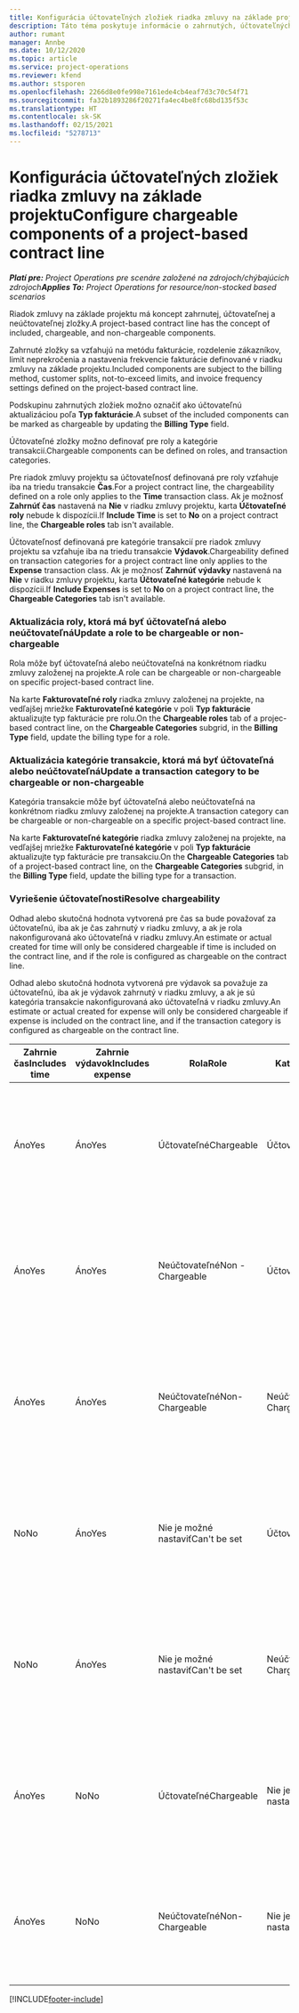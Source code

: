 ```yaml
---
title: Konfigurácia účtovateľných zložiek riadka zmluvy na základe projektu
description: Táto téma poskytuje informácie o zahrnutých, účtovateľných a neúčtovateľných zložkách v riadkoch zmluvy.
author: rumant
manager: Annbe
ms.date: 10/12/2020
ms.topic: article
ms.service: project-operations
ms.reviewer: kfend
ms.author: stsporen
ms.openlocfilehash: 2266d8e0fe998e7161ede4cb4eaf7d3c70c54f71
ms.sourcegitcommit: fa32b1893286f20271fa4ec4be8fc68bd135f53c
ms.translationtype: HT
ms.contentlocale: sk-SK
ms.lasthandoff: 02/15/2021
ms.locfileid: "5278713"
---
```

# <a name="configure-chargeable-components-of-a-project-based-contract-line"></a><span data-ttu-id="56771-103">Konfigurácia účtovateľných zložiek riadka zmluvy na základe projektu</span><span class="sxs-lookup"><span data-stu-id="56771-103">Configure chargeable components of a project-based contract line</span></span>

<span data-ttu-id="56771-104">_**Platí pre:** Project Operations pre scenáre založené na zdrojoch/chýbajúcich zdrojoch_</span><span class="sxs-lookup"><span data-stu-id="56771-104">_**Applies To:** Project Operations for resource/non-stocked based scenarios_</span></span>

<span data-ttu-id="56771-105">Riadok zmluvy na základe projektu má koncept zahrnutej, účtovateľnej a neúčtovateľnej zložky.</span><span class="sxs-lookup"><span data-stu-id="56771-105">A project-based contract line has the concept of included, chargeable, and non-chargeable components.</span></span>

<span data-ttu-id="56771-106">Zahrnuté zložky sa vzťahujú na metódu fakturácie, rozdelenie zákazníkov, limit neprekročenia a nastavenia frekvencie fakturácie definované v riadku zmluvy na základe projektu.</span><span class="sxs-lookup"><span data-stu-id="56771-106">Included components are subject to the billing method, customer splits, not-to-exceed limits, and invoice frequency settings defined on the project-based contract line.</span></span>

<span data-ttu-id="56771-107">Podskupinu zahrnutých zložiek možno označiť ako účtovateľnú aktualizáciou poľa **Typ fakturácie**.</span><span class="sxs-lookup"><span data-stu-id="56771-107">A subset of the included components can be marked as chargeable by updating the **Billing Type** field.</span></span>

<span data-ttu-id="56771-108">Účtovateľné zložky možno definovať pre roly a kategórie transakcií.</span><span class="sxs-lookup"><span data-stu-id="56771-108">Chargeable components can be defined on roles, and transaction categories.</span></span>

<span data-ttu-id="56771-109">Pre riadok zmluvy projektu sa účtovateľnosť definovaná pre roly vzťahuje iba na triedu transakcie **Čas**.</span><span class="sxs-lookup"><span data-stu-id="56771-109">For a project contract line, the chargeability defined on a role only applies to the **Time** transaction class.</span></span> <span data-ttu-id="56771-110">Ak je možnosť **Zahrnúť čas** nastavená na **Nie** v riadku zmluvy projektu, karta **Účtovateľné roly** nebude k dispozícii.</span><span class="sxs-lookup"><span data-stu-id="56771-110">If **Include Time** is set to **No** on a project contract line, the **Chargeable roles** tab isn't available.</span></span>

<span data-ttu-id="56771-111">Účtovateľnosť definovaná pre kategórie transakcií pre riadok zmluvy projektu sa vzťahuje iba na triedu transakcie **Výdavok**.</span><span class="sxs-lookup"><span data-stu-id="56771-111">Chargeability defined on transaction categories for a project contract line only applies to the **Expense** transaction class.</span></span> <span data-ttu-id="56771-112">Ak je možnosť **Zahrnúť výdavky** nastavená na **Nie** v riadku zmluvy projektu, karta **Účtovateľné kategórie** nebude k dispozícii.</span><span class="sxs-lookup"><span data-stu-id="56771-112">If **Include Expenses** is set to **No** on a project contract line, the **Chargeable Categories** tab isn't available.</span></span>

### <a name="update-a-role-to-be-chargeable-or-non-chargeable"></a><span data-ttu-id="56771-113">Aktualizácia roly, ktorá má byť účtovateľná alebo neúčtovateľná</span><span class="sxs-lookup"><span data-stu-id="56771-113">Update a role to be chargeable or non-chargeable</span></span>

<span data-ttu-id="56771-114">Rola môže byť účtovateľná alebo neúčtovateľná na konkrétnom riadku zmluvy založenej na projekte.</span><span class="sxs-lookup"><span data-stu-id="56771-114">A role can be chargeable or non-chargeable on specific project-based contract line.</span></span>

<span data-ttu-id="56771-115">Na karte **Fakturovateľné roly** riadka zmluvy založenej na projekte, na vedľajšej mriežke **Fakturovateľné kategórie** v poli **Typ fakturácie** aktualizujte typ fakturácie pre rolu.</span><span class="sxs-lookup"><span data-stu-id="56771-115">On the **Chargeable roles** tab of a projec-based contract line, on the **Chargeable Categories** subgrid, in the **Billing Type** field, update the billing type for a role.</span></span>

### <a name="update-a-transaction-category-to-be-chargeable-or-non-chargeable"></a><span data-ttu-id="56771-116">Aktualizácia kategórie transakcie, ktorá má byť účtovateľná alebo neúčtovateľná</span><span class="sxs-lookup"><span data-stu-id="56771-116">Update a transaction category to be chargeable or non-chargeable</span></span>

<span data-ttu-id="56771-117">Kategória transakcie môže byť účtovateľná alebo neúčtovateľná na konkrétnom riadku zmluvy založenej na projekte.</span><span class="sxs-lookup"><span data-stu-id="56771-117">A transaction category can be chargeable or non-chargeable on a specific project-based contract line.</span></span>

<span data-ttu-id="56771-118">Na karte **Fakturovateľné kategórie** riadka zmluvy založenej na projekte, na vedľajšej mriežke **Fakturovateľné kategórie** v poli **Typ fakturácie** aktualizujte typ fakturácie pre transakciu.</span><span class="sxs-lookup"><span data-stu-id="56771-118">On the **Chargeable Categories** tab of a project-based contract line, on the **Chargeable Categories** subgrid, in the **Billing Type** field, update the billing type for a transaction.</span></span>

### <a name="resolve-chargeability"></a><span data-ttu-id="56771-119">Vyriešenie účtovateľnosti</span><span class="sxs-lookup"><span data-stu-id="56771-119">Resolve chargeability</span></span>

<span data-ttu-id="56771-120">Odhad alebo skutočná hodnota vytvorená pre čas sa bude považovať za účtovateľnú, iba ak je čas zahrnutý v riadku zmluvy, a ak je rola nakonfigurovaná ako účtovateľná v riadku zmluvy.</span><span class="sxs-lookup"><span data-stu-id="56771-120">An estimate or actual created for time will only be considered chargeable if time is included on the contract line, and if the role is configured as chargeable on the contract line.</span></span>

<span data-ttu-id="56771-121">Odhad alebo skutočná hodnota vytvorená pre výdavok sa považuje za účtovateľnú, iba ak je výdavok zahrnutý v riadku zmluvy, a ak je sú kategória transakcie nakonfigurovaná ako účtovateľná v riadku zmluvy.</span><span class="sxs-lookup"><span data-stu-id="56771-121">An estimate or actual created for expense will only be considered chargeable if expense is included on the contract line, and if the transaction category is configured as chargeable on the contract line.</span></span>

| <span data-ttu-id="56771-122">Zahrnie čas</span><span class="sxs-lookup"><span data-stu-id="56771-122">Includes time</span></span> | <span data-ttu-id="56771-123">Zahrnie výdavok</span><span class="sxs-lookup"><span data-stu-id="56771-123">Includes expense</span></span> | <span data-ttu-id="56771-124">Rola</span><span class="sxs-lookup"><span data-stu-id="56771-124">Role</span></span> | <span data-ttu-id="56771-125">Kategória</span><span class="sxs-lookup"><span data-stu-id="56771-125">Category</span></span> | <span data-ttu-id="56771-126">Úloha</span><span class="sxs-lookup"><span data-stu-id="56771-126">Task</span></span> |
| --- | --- | --- | --- | --- |
| <span data-ttu-id="56771-127">Áno</span><span class="sxs-lookup"><span data-stu-id="56771-127">Yes</span></span> | <span data-ttu-id="56771-128">Áno</span><span class="sxs-lookup"><span data-stu-id="56771-128">Yes</span></span> | <span data-ttu-id="56771-129">Účtovateľné</span><span class="sxs-lookup"><span data-stu-id="56771-129">Chargeable</span></span> | <span data-ttu-id="56771-130">Účtovateľné</span><span class="sxs-lookup"><span data-stu-id="56771-130">Chargeable</span></span> | <span data-ttu-id="56771-131">Fakturácia skutočnej hodnoty času: Účtovateľné</span><span class="sxs-lookup"><span data-stu-id="56771-131">Billing on a time actual: Chargeable</span></span> </br><span data-ttu-id="56771-132">Typ fakturácie skutočnej hodnoty výdavku: Účtovateľné</span><span class="sxs-lookup"><span data-stu-id="56771-132">Billing type on an expense actual: Chargeable</span></span> |
| <span data-ttu-id="56771-133">Áno</span><span class="sxs-lookup"><span data-stu-id="56771-133">Yes</span></span> | <span data-ttu-id="56771-134">Áno</span><span class="sxs-lookup"><span data-stu-id="56771-134">Yes</span></span> | <span data-ttu-id="56771-135">Neúčtovateľné</span><span class="sxs-lookup"><span data-stu-id="56771-135">Non - Chargeable</span></span> | <span data-ttu-id="56771-136">Účtovateľné</span><span class="sxs-lookup"><span data-stu-id="56771-136">Chargeable</span></span> | <span data-ttu-id="56771-137">Fakturácia skutočnej hodnoty času: Neúčtovateľné</span><span class="sxs-lookup"><span data-stu-id="56771-137">Billing on a time actual: Non-Chargeable</span></span> </br><span data-ttu-id="56771-138">Typ fakturácie skutočnej hodnoty výdavku: Účtovateľné</span><span class="sxs-lookup"><span data-stu-id="56771-138">Billing type on an expense actual: Chargeable</span></span> |
| <span data-ttu-id="56771-139">Áno</span><span class="sxs-lookup"><span data-stu-id="56771-139">Yes</span></span> | <span data-ttu-id="56771-140">Áno</span><span class="sxs-lookup"><span data-stu-id="56771-140">Yes</span></span> | <span data-ttu-id="56771-141">Neúčtovateľné</span><span class="sxs-lookup"><span data-stu-id="56771-141">Non-Chargeable</span></span> | <span data-ttu-id="56771-142">Neúčtovateľné</span><span class="sxs-lookup"><span data-stu-id="56771-142">Non-Chargeable</span></span> | <span data-ttu-id="56771-143">Fakturácia skutočnej hodnoty času: Neúčtovateľné</span><span class="sxs-lookup"><span data-stu-id="56771-143">Billing on a time actual: Non-Chargeable</span></span> </br><span data-ttu-id="56771-144">Typ fakturácie skutočnej hodnoty výdavku: Neúčtovateľné</span><span class="sxs-lookup"><span data-stu-id="56771-144">Billing type on an expense actual: Non-Chargeable</span></span> |
| <span data-ttu-id="56771-145">No</span><span class="sxs-lookup"><span data-stu-id="56771-145">No</span></span> | <span data-ttu-id="56771-146">Áno</span><span class="sxs-lookup"><span data-stu-id="56771-146">Yes</span></span> | <span data-ttu-id="56771-147">Nie je možné nastaviť</span><span class="sxs-lookup"><span data-stu-id="56771-147">Can't be set</span></span> | <span data-ttu-id="56771-148">Účtovateľné</span><span class="sxs-lookup"><span data-stu-id="56771-148">Chargeable</span></span> | <span data-ttu-id="56771-149">Fakturácia skutočnej hodnoty času: Nedostupné</span><span class="sxs-lookup"><span data-stu-id="56771-149">Billing on a time actual: Not available</span></span> </br><span data-ttu-id="56771-150">Typ fakturácie skutočnej hodnoty výdavku: Účtovateľné</span><span class="sxs-lookup"><span data-stu-id="56771-150">Billing type on an expense actual:Chargeable</span></span> |
| <span data-ttu-id="56771-151">No</span><span class="sxs-lookup"><span data-stu-id="56771-151">No</span></span> | <span data-ttu-id="56771-152">Áno</span><span class="sxs-lookup"><span data-stu-id="56771-152">Yes</span></span> | <span data-ttu-id="56771-153">Nie je možné nastaviť</span><span class="sxs-lookup"><span data-stu-id="56771-153">Can't be set</span></span> | <span data-ttu-id="56771-154">Neúčtovateľné</span><span class="sxs-lookup"><span data-stu-id="56771-154">Non-Chargeable</span></span> | <span data-ttu-id="56771-155">Fakturácia skutočnej hodnoty času: Nedostupné</span><span class="sxs-lookup"><span data-stu-id="56771-155">Billing on a time actual: Not available</span></span> </br><span data-ttu-id="56771-156">Typ fakturácie skutočnej hodnoty výdavku: Neúčtovateľné</span><span class="sxs-lookup"><span data-stu-id="56771-156">Billing type on an expense actual: Non-chargeable</span></span> |
| <span data-ttu-id="56771-157">Áno</span><span class="sxs-lookup"><span data-stu-id="56771-157">Yes</span></span> | <span data-ttu-id="56771-158">No</span><span class="sxs-lookup"><span data-stu-id="56771-158">No</span></span> | <span data-ttu-id="56771-159">Účtovateľné</span><span class="sxs-lookup"><span data-stu-id="56771-159">Chargeable</span></span> | <span data-ttu-id="56771-160">Nie je možné nastaviť</span><span class="sxs-lookup"><span data-stu-id="56771-160">Can't be set</span></span> | <span data-ttu-id="56771-161">Fakturácia skutočnej hodnoty času: Účtovateľné</span><span class="sxs-lookup"><span data-stu-id="56771-161">Billing on a time actual: Chargeable</span></span> </br><span data-ttu-id="56771-162">Typ fakturácie skutočnej hodnoty výdavku: Nedostupné</span><span class="sxs-lookup"><span data-stu-id="56771-162">Billing type on an expense actual: Not available</span></span> |
| <span data-ttu-id="56771-163">Áno</span><span class="sxs-lookup"><span data-stu-id="56771-163">Yes</span></span> | <span data-ttu-id="56771-164">No</span><span class="sxs-lookup"><span data-stu-id="56771-164">No</span></span> | <span data-ttu-id="56771-165">Neúčtovateľné</span><span class="sxs-lookup"><span data-stu-id="56771-165">Non-Chargeable</span></span> | <span data-ttu-id="56771-166">Nie je možné nastaviť</span><span class="sxs-lookup"><span data-stu-id="56771-166">Can't be set</span></span> | <span data-ttu-id="56771-167">Fakturácia skutočnej hodnoty času: Neúčtovateľné</span><span class="sxs-lookup"><span data-stu-id="56771-167">Billing on a time actual: Non-chargeable</span></span> </br> <span data-ttu-id="56771-168">Typ fakturácie skutočnej hodnoty výdavku: Nedostupné</span><span class="sxs-lookup"><span data-stu-id="56771-168">Billing type on an expense actual: Not available</span></span> |


[!INCLUDE[footer-include](../includes/footer-banner.md)]